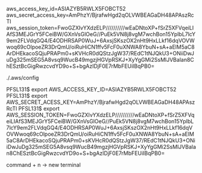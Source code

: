 

aws_access_key_id=ASIAZYB5RWLX5FOBCT52
aws_secret_access_key=AmPhzY/BjrafwHgd2qOLVWBEAGaDH48APAszRcTl
aws_session_token=FwoGZXIvYXdzELP//////////wEaDNtoXP+fSrZ5XFVqeiLIAfS3MEJGrY5FCeiBW/GXnVsGlOeG//PuEk5VN8j8vgM7wchBon15YpIbL7lcY9em2FLVdqGQ4/E4ODHRSAP0WuJ+6AxsjSKszOX2nHt9HxLLkf16dqVOVWwoq69cOlpoeZR3DrQmU/oiRuHiCN1ffv5FcF0uXNWA8YbuN+sA+aElM5aC8ArDHEkacoSQjuPRAPm0+sKVHcR0dQStzJgW37/REdC1tNJQkU3+ONiiDwJuDg325mSEG5A8vsq9WucB49mgzjHGVpRSKJ+XyYgGMi2SsMlJVBalan8ChESztBcGigRwzcvdYD9o+S+bgAzIDjF0E7rMbFEUiIBqPB0=


./.aws/config


PFSL131$ export AWS_ACCESS_KEY_ID=ASIAZYB5RWLX5FOBCT52 
PFSL131$ export AWS_SECRET_ACESS_KEY=AmPhzY/BjrafwHgd2qOLVWBEAGaDH48APAszRcTl
PFSL131$ export 
AWS_SESSION_TOKEN=FwoGZXIvYXdzELP//////////wEaDNtoXP+fSrZ5XFVqeiLIAfS3MEJGrY5FCeiBW/GXnVsGlOeG//PuEk5VN8j8vgM7wchBon15YpIbL7lcY9em2FLVdqGQ4/E4ODHRSAP0WuJ+6AxsjSKszOX2nHt9HxLLkf16dqVOVWwoq69cOlpoeZR3DrQmU/oiRuHiCN1ffv5FcF0uXNWA8YbuN+sA+aElM5aC8ArDHEkacoSQjuPRAPm0+sKVHcR0dQStzJgW37/REdC1tNJQkU3+ONiiDwJuDg325mSEG5A8vsq9WucB49mgzjHGVpRSKJ+XyYgGMi2SsMlJVBalan8ChESztBcGigRwzcvdYD9o+S+bgAzIDjF0E7rMbFEUiIBqPB0=

command + n -> new terminal